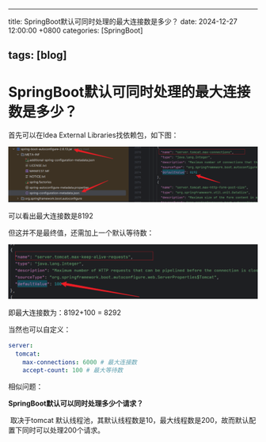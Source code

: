 ---
 title: SpringBoot默认可同时处理的最大连接数是多少？
 date: 2024-12-27 12:00:00 +0800
 categories: [SpringBoot]

 tags: [blog]
 ---

# SpringBoot默认可同时处理的最大连接数是多少？

首先可以在Idea External Libraries找依赖包，如下图：

![image-20250120141359055](./image/image-20250120141359055.png)

可以看出最大连接数是8192

但这并不是最终值，还需加上一个默认等待数：

![image-20250120141626953](./image/image-20250120141626953.png)

即最大连接数为：8192+100 = 8292

当然也可以自定义：

```yml
server:
  tomcat:
    max-connections: 6000 # 最大连接数
    accept-count: 100 # 最大等待数
```



相似问题：

**SpringBoot默认可以同时处理多少个请求？**

​	取决于tomcat 默认线程池，其默认线程数是10，最大线程数是200，故而默认配置下同时可以处理200个请求。
